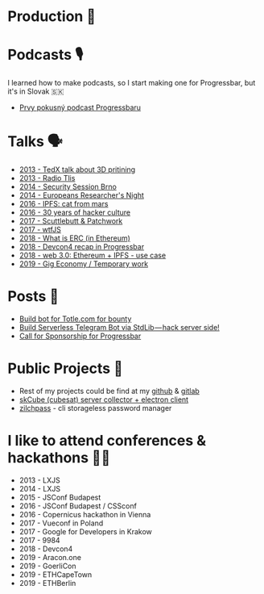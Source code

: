 # Production 📝

# Podcasts 🎙
I learned how to make podcasts, so I start making one for Progressbar, but it's in Slovak 🇸🇰
* [Prvy pokusný podcast Progressbaru](https://pppp.substack.com/)

# Talks 🗣
* [2013 - TedX talk about 3D pritining]()
* [2013 - Radio Tlis]()
* [2014 - Security Session Brno]()
* [2014 - Europeans Researcher's Night]()
* [2016 - IPFS: cat from mars](https://docs.google.com/presentation/d/1WPTjOeWm7nofTDVoyMX1oiz_6Fe3ps3B6J07OA-nwDQ/edit?usp=sharing)
* [2016 - 30 years of hacker culture](https://docs.google.com/presentation/d/11OW_Abd--7w-vUy7HA30KFmTCR5fJbdcMBjOR6OahBc/edit?usp=sharing)
* [2017 - Scuttlebutt & Patchwork](https://docs.google.com/presentation/d/1WrCfMqWRYzbl7Wbd4w_qvVjrxwJ7Xr4X3ZQa4sRqt54/edit?usp=sharing)
* [2017 - wtfJS](https://docs.google.com/presentation/d/1nfcKRackrb-iajFq_cUFa_3N4ARyV1ECiLKOWNwPNsI/edit?usp=sharing)
* [2018 - What is ERC (in Ethereum)](https://docs.google.com/presentation/d/1Uag23N2kyX2aUY-z1mMrLb1JsFxpskEsL-So5WSxQCA/edit?usp=sharing)
* [2018 - Devcon4 recap in Progressbar](https://docs.google.com/presentation/d/1cpFmHAssrl7et6e3aFDKj5A7zrgaKG1jYCZMLkJ-hzM/edit?usp=sharing)
* [2018 - web 3.0: Ethereum + IPFS - use case](https://docs.google.com/presentation/d/1SfeNEgK-8CnBDpW5gpl4MYYjn5_X0V4ORXPw__wZ52M/edit?usp=sharing)
* [2019 - Gig Economy / Temporary work](https://docs.google.com/presentation/d/1HDprYcx9nk73GF1T7ON9cKwAX3yfOVvZ-IQR7r2v1Oc/edit?usp=sharing)

# Posts 📝
* [Build bot for Totle.com for bounty](https://medium.com/@yangWao/how-to-get-a-bounty-really-easy-932d1b347fb5)
* [Build Serverless Telegram Bot via StdLib — hack server side!](https://medium.com/@yangWao/build-serverless-telegram-bot-via-stdlib-hack-server-side-754f375e71d1)
* [Call for Sponsorship for Progressbar](https://medium.com/wearekickback/call-for-sponsorship-of-a-local-ethereum-event-solidity-5-0-91b9e8b2f453)

# Public Projects 🐬
* Rest of my projects could be find at my [github](https://github.com/yangwao?tab=repositories) & [gitlab](https://gitlab.com/users/yangwao/activity)
* [skCube (cubesat) server collector + electron client](https://github.com/yangwao/skCube_data_collector)
* [zilchpass](https://www.npmjs.com/package/zilchpass) - cli storageless password manager

# I like to attend conferences & hackathons 👨‍💻
* 2013 - LXJS
* 2014 - LXJS
* 2015 - JSConf Budapest
* 2016 - JSConf Budapest / CSSconf
* 2016 - Copernicus hackathon in Vienna
* 2017 - Vueconf in Poland
* 2017 - Google for Developers in Krakow
* 2017 - 9984
* 2018 - Devcon4
* 2019 - Aracon.one
* 2019 - GoerliCon
* 2019 - ETHCapeTown
* 2019 - ETHBerlin
